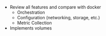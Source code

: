 - Review all features and compare with docker
    - Orchestration
    - Configuration (networking, storage, etc.)
    - Metric Collection
- Implements volumes
